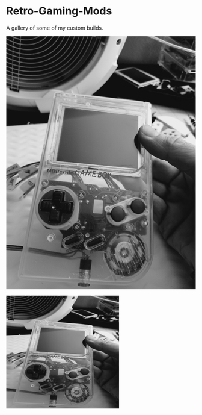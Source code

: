 # Retro-Gaming-Mods
A gallery of some of my custom builds. 

![](https://github.com/wint3rmuted/Custom-Builds/blob/main/DMG-103/Resized_Resized_20211030_143811(2).jpeg)

<img src="https://github.com/wint3rmuted/Custom-Builds/blob/main/DMG-103/Resized_Resized_20211030_143811(2).jpeg" width="300" height="300">
